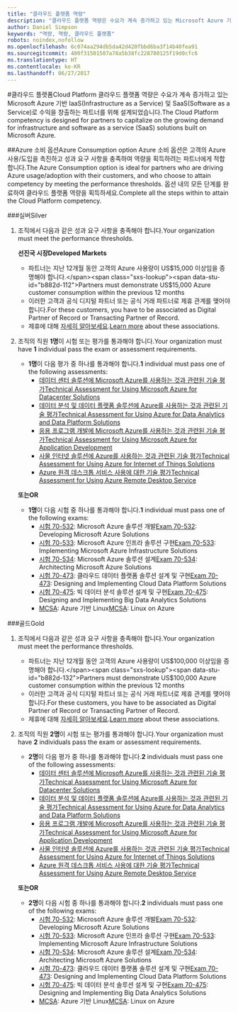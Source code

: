 ```yaml
---
title: "클라우드 플랫폼 역량"
description: "클라우드 플랫폼 역량은 수요가 계속 증가하고 있는 Microsoft Azure 기반 IaaS(Infrastructure as a Service) 및 SaaS(Software as a Service)로 수익을 창출하는 파트너를 위해 설계되었습니다."
author: Daniel Simpson
keywords: "역량, 역량, 클라우드 플랫폼"
robots: noindex,nofollow
ms.openlocfilehash: 6c074aa294db5da42d420fbbd6ba3f14b40fea91
ms.sourcegitcommit: 400f31501507a78a5b38fc228780125f19d0cfc6
ms.translationtype: HT
ms.contentlocale: ko-KR
ms.lasthandoff: 06/27/2017
---
```

#<a name="cloud-platform"></a><span data-ttu-id="b882d-104">클라우드 플랫폼</span><span class="sxs-lookup"><span data-stu-id="b882d-104">Cloud Platform</span></span>
<span data-ttu-id="b882d-105">클라우드 플랫폼 역량은 수요가 계속 증가하고 있는 Microsoft Azure 기반 IaaS(Infrastructure as a Service) 및 SaaS(Software as a Service)로 수익을 창출하는 파트너를 위해 설계되었습니다.</span><span class="sxs-lookup"><span data-stu-id="b882d-105">The Cloud Platform competency is designed for partners to capitalize on the growing demand for infrastructure and software as a service (SaaS) solutions built on Microsoft Azure.</span></span>

##<a name="azure-consumption-option"></a><span data-ttu-id="b882d-106">Azure 소비 옵션</span><span class="sxs-lookup"><span data-stu-id="b882d-106">Azure Consumption option</span></span>
<span data-ttu-id="b882d-107">Azure 소비 옵션은 고객의 Azure 사용/도입을 촉진하고 성과 요구 사항을 충족하여 역량을 획득하려는 파트너에게 적합합니다.</span><span class="sxs-lookup"><span data-stu-id="b882d-107">The Azure Consumption option is ideal for partners who are driving Azure usage/adoption with their customers, and who choose to attain competency by meeting the performance thresholds.</span></span> <span data-ttu-id="b882d-108">옵션 내의 모든 단계를 완료하여 클라우드 플랫폼 역량을 획득하세요.</span><span class="sxs-lookup"><span data-stu-id="b882d-108">Complete all the steps within to attain the Cloud Platform competency.</span></span>

###<a name="silver"></a><span data-ttu-id="b882d-109">실버</span><span class="sxs-lookup"><span data-stu-id="b882d-109">Silver</span></span>

1. <span data-ttu-id="b882d-110">조직에서 다음과 같은 성과 요구 사항을 충족해야 합니다.</span><span class="sxs-lookup"><span data-stu-id="b882d-110">Your organization must meet the performance thresholds.</span></span>

    **<span data-ttu-id="b882d-111">선진국 시장</span><span class="sxs-lookup"><span data-stu-id="b882d-111">Developed Markets</span></span>**
    
    - <span data-ttu-id="b882d-112">파트너는 지난 12개월 동안 고객의 Azure 사용량이 US$15,000 이상임을 증명해야 합니다.</span><span class="sxs-lookup"><span data-stu-id="b882d-112">Partners must demonstrate US$15,000 Azure customer consumption within the previous 12 months</span></span>
    - <span data-ttu-id="b882d-113">이러한 고객과 공식 디지털 파트너 또는 공식 거래 파트너로 제휴 관계를 맺어야 합니다.</span><span class="sxs-lookup"><span data-stu-id="b882d-113">For these customers, you have to be associated as Digital Partner of Record or Transacting Partner of Record.</span></span>
    - <span data-ttu-id="b882d-114">제휴에 대해 [자세히 알아보세요](https://partner.microsoft.com/en-us/membership/digital-partner-of-record).</span><span class="sxs-lookup"><span data-stu-id="b882d-114">[Learn more](https://partner.microsoft.com/en-us/membership/digital-partner-of-record) about these associations.</span></span>  
  
2. <span data-ttu-id="b882d-115">조직의 직원 **1명**이 시험 또는 평가를 통과해야 합니다.</span><span class="sxs-lookup"><span data-stu-id="b882d-115">Your organization must have **1** individual pass the exam or assessment requirements.</span></span>

    - <span data-ttu-id="b882d-116">**1명**이 다음 평가 중 하나를 통과해야 합니다.</span><span class="sxs-lookup"><span data-stu-id="b882d-116">**1** individual must pass one of the following assessments:</span></span>
        - [<span data-ttu-id="b882d-117">데이터 센터 솔루션에 Microsoft Azure를 사용하는 것과 관련된 기술 평가</span><span class="sxs-lookup"><span data-stu-id="b882d-117">Technical Assessment for Using Microsoft Azure for Datacenter Solutions</span></span>](https://partneruniversity.microsoft.com/?whr=uri:MicrosoftAccount&courseId=13736&scoId=N3FXNd7VB_8805299994)
        - [<span data-ttu-id="b882d-118">데이터 분석 및 데이터 플랫폼 솔루션에 Azure를 사용하는 것과 관련된 기술 평가</span><span class="sxs-lookup"><span data-stu-id="b882d-118">Technical Assessment for Using Azure for Data Analytics and Data Platform Solutions</span></span>](https://partneruniversity.microsoft.com/?whr=uri:MicrosoftAccount&courseId=13735&scoId=eOi68a7VB_1905299994)
        - [<span data-ttu-id="b882d-119">응용 프로그램 개발에 Microsoft Azure를 사용하는 것과 관련된 기술 평가</span><span class="sxs-lookup"><span data-stu-id="b882d-119">Technical Assessment for Using Microsoft Azure for Application Development</span></span>](https://partneruniversity.microsoft.com/?whr=uri:MicrosoftAccount&courseId=13979&scoId=enD8qylbB_9305299993)
        - [<span data-ttu-id="b882d-120">사물 인터넷 솔루션에 Azure를 사용하는 것과 관련된 기술 평가</span><span class="sxs-lookup"><span data-stu-id="b882d-120">Technical Assessment for Using Azure for Internet of Things Solutions</span></span>](https://partneruniversity.microsoft.com/?whr=uri:MicrosoftAccount&courseId=16252&scoId=ABMqsgVLC_4605996570)
        - [<span data-ttu-id="b882d-121">Azure 원격 데스크톱 서비스 사용에 대한 기술 평가</span><span class="sxs-lookup"><span data-stu-id="b882d-121">Technical Assessment for Using Azure Remote Desktop Service</span></span>](https://partneruniversity.microsoft.com/?whr=uri:MicrosoftAccount&courseId=16571&scoId=R4xnMbpgC_3505996570)

    **<span data-ttu-id="b882d-122">또는</span><span class="sxs-lookup"><span data-stu-id="b882d-122">OR</span></span>**

    - <span data-ttu-id="b882d-123">**1명**이 다음 시험 중 하나를 통과해야 합니다.</span><span class="sxs-lookup"><span data-stu-id="b882d-123">**1** individual must pass one of the following exams:</span></span>
        - <span data-ttu-id="b882d-124">[시험 70-532](https://www.microsoft.com/en-us/learning/exam-70-532.aspx): Microsoft Azure 솔루션 개발</span><span class="sxs-lookup"><span data-stu-id="b882d-124">[Exam 70-532](https://www.microsoft.com/en-us/learning/exam-70-532.aspx): Developing Microsoft Azure Solutions</span></span>
        - <span data-ttu-id="b882d-125">[시험 70-533](https://www.microsoft.com/en-us/learning/exam-70-533.aspx): Microsoft Azure 인프라 솔루션 구현</span><span class="sxs-lookup"><span data-stu-id="b882d-125">[Exam 70-533](https://www.microsoft.com/en-us/learning/exam-70-533.aspx): Implementing Microsoft Azure Infrastructure Solutions</span></span>
        - <span data-ttu-id="b882d-126">[시험 70-534](https://www.microsoft.com/en-us/learning/exam-70-534.aspx): Microsoft Azure 솔루션 설계</span><span class="sxs-lookup"><span data-stu-id="b882d-126">[Exam 70-534](https://www.microsoft.com/en-us/learning/exam-70-534.aspx): Architecting Microsoft Azure Solutions</span></span>
        - <span data-ttu-id="b882d-127">[시험 70-473](https://www.microsoft.com/en-us/learning/exam-70-473.aspx): 클라우드 데이터 플랫폼 솔루션 설계 및 구현</span><span class="sxs-lookup"><span data-stu-id="b882d-127">[Exam 70-473](https://www.microsoft.com/en-us/learning/exam-70-473.aspx): Designing and Implementing Cloud Data Platform Solutions</span></span>
        - <span data-ttu-id="b882d-128">[시험 70-475](https://www.microsoft.com/en-us/learning/exam-70-475.aspx): 빅 데이터 분석 솔루션 설계 및 구현</span><span class="sxs-lookup"><span data-stu-id="b882d-128">[Exam 70-475](https://www.microsoft.com/en-us/learning/exam-70-475.aspx): Designing and Implementing Big Data Analytics Solutions</span></span>
        - <span data-ttu-id="b882d-129">[MCSA](https://www.microsoft.com/en-us/learning/mcsa-linux-azure-certification.aspx): Azure 기반 Linux</span><span class="sxs-lookup"><span data-stu-id="b882d-129">[MCSA](https://www.microsoft.com/en-us/learning/mcsa-linux-azure-certification.aspx): Linux on Azure</span></span>

###<a name="gold"></a><span data-ttu-id="b882d-130">골드</span><span class="sxs-lookup"><span data-stu-id="b882d-130">Gold</span></span>

1. <span data-ttu-id="b882d-131">조직에서 다음과 같은 성과 요구 사항을 충족해야 합니다.</span><span class="sxs-lookup"><span data-stu-id="b882d-131">Your organization must meet the performance thresholds.</span></span>

    - <span data-ttu-id="b882d-132">파트너는 지난 12개월 동안 고객의 Azure 사용량이 US$100,000 이상임을 증명해야 합니다.</span><span class="sxs-lookup"><span data-stu-id="b882d-132">Partners must demonstrate US$100,000 Azure customer consumption within the previous 12 months</span></span>
    - <span data-ttu-id="b882d-133">이러한 고객과 공식 디지털 파트너 또는 공식 거래 파트너로 제휴 관계를 맺어야 합니다.</span><span class="sxs-lookup"><span data-stu-id="b882d-133">For these customers, you have to be associated as Digital Partner of Record or Transacting Partner of Record.</span></span>
    - <span data-ttu-id="b882d-134">제휴에 대해 [자세히 알아보세요](https://partner.microsoft.com/en-us/membership/digital-partner-of-record).</span><span class="sxs-lookup"><span data-stu-id="b882d-134">[Learn more](https://partner.microsoft.com/en-us/membership/digital-partner-of-record) about these associations.</span></span>

2. <span data-ttu-id="b882d-135">조직의 직원 **2명**이 시험 또는 평가를 통과해야 합니다.</span><span class="sxs-lookup"><span data-stu-id="b882d-135">Your organization must have **2** individuals pass the exam or assessment requirements.</span></span>

    - <span data-ttu-id="b882d-136">**2명**이 다음 평가 중 하나를 통과해야 합니다.</span><span class="sxs-lookup"><span data-stu-id="b882d-136">**2** individuals must pass one of the following assessments:</span></span>
        - [<span data-ttu-id="b882d-137">데이터 센터 솔루션에 Microsoft Azure를 사용하는 것과 관련된 기술 평가</span><span class="sxs-lookup"><span data-stu-id="b882d-137">Technical Assessment for Using Microsoft Azure for Datacenter Solutions</span></span>](https://partneruniversity.microsoft.com/?whr=uri:MicrosoftAccount&courseId=13736&scoId=N3FXNd7VB_8805299994)
        - [<span data-ttu-id="b882d-138">데이터 분석 및 데이터 플랫폼 솔루션에 Azure를 사용하는 것과 관련된 기술 평가</span><span class="sxs-lookup"><span data-stu-id="b882d-138">Technical Assessment for Using Azure for Data Analytics and Data Platform Solutions</span></span>](https://partneruniversity.microsoft.com/?whr=uri:MicrosoftAccount&courseId=13735&scoId=eOi68a7VB_1905299994)
        - [<span data-ttu-id="b882d-139">응용 프로그램 개발에 Microsoft Azure를 사용하는 것과 관련된 기술 평가</span><span class="sxs-lookup"><span data-stu-id="b882d-139">Technical Assessment for Using Microsoft Azure for Application Development</span></span>](https://partneruniversity.microsoft.com/?whr=uri:MicrosoftAccount&courseId=13979&scoId=enD8qylbB_9305299993)
        - [<span data-ttu-id="b882d-140">사물 인터넷 솔루션에 Azure를 사용하는 것과 관련된 기술 평가</span><span class="sxs-lookup"><span data-stu-id="b882d-140">Technical Assessment for Using Azure for Internet of Things Solutions</span></span>](https://partneruniversity.microsoft.com/?whr=uri:MicrosoftAccount&courseId=16252&scoId=ABMqsgVLC_4605996570)
        - [<span data-ttu-id="b882d-141">Azure 원격 데스크톱 서비스 사용에 대한 기술 평가</span><span class="sxs-lookup"><span data-stu-id="b882d-141">Technical Assessment for Using Azure Remote Desktop Service</span></span>](https://partneruniversity.microsoft.com/?whr=uri:MicrosoftAccount&courseId=16571&scoId=R4xnMbpgC_3505996570)

    **<span data-ttu-id="b882d-142">또는</span><span class="sxs-lookup"><span data-stu-id="b882d-142">OR</span></span>**

    - <span data-ttu-id="b882d-143">**2명**이 다음 시험 중 하나를 통과해야 합니다.</span><span class="sxs-lookup"><span data-stu-id="b882d-143">**2** individuals must pass one of the following exams:</span></span>
        - <span data-ttu-id="b882d-144">[시험 70-532](https://www.microsoft.com/en-us/learning/exam-70-532.aspx): Microsoft Azure 솔루션 개발</span><span class="sxs-lookup"><span data-stu-id="b882d-144">[Exam 70-532](https://www.microsoft.com/en-us/learning/exam-70-532.aspx): Developing Microsoft Azure Solutions</span></span>
        - <span data-ttu-id="b882d-145">[시험 70-533](https://www.microsoft.com/en-us/learning/exam-70-533.aspx): Microsoft Azure 인프라 솔루션 구현</span><span class="sxs-lookup"><span data-stu-id="b882d-145">[Exam 70-533](https://www.microsoft.com/en-us/learning/exam-70-533.aspx): Implementing Microsoft Azure Infrastructure Solutions</span></span>
        - <span data-ttu-id="b882d-146">[시험 70-534](https://www.microsoft.com/en-us/learning/exam-70-534.aspx): Microsoft Azure 솔루션 설계</span><span class="sxs-lookup"><span data-stu-id="b882d-146">[Exam 70-534](https://www.microsoft.com/en-us/learning/exam-70-534.aspx): Architecting Microsoft Azure Solutions</span></span>
        - <span data-ttu-id="b882d-147">[시험 70-473](https://www.microsoft.com/en-us/learning/exam-70-473.aspx): 클라우드 데이터 플랫폼 솔루션 설계 및 구현</span><span class="sxs-lookup"><span data-stu-id="b882d-147">[Exam 70-473](https://www.microsoft.com/en-us/learning/exam-70-473.aspx): Designing and Implementing Cloud Data Platform Solutions</span></span>
        - <span data-ttu-id="b882d-148">[시험 70-475](https://www.microsoft.com/en-us/learning/exam-70-475.aspx): 빅 데이터 분석 솔루션 설계 및 구현</span><span class="sxs-lookup"><span data-stu-id="b882d-148">[Exam 70-475](https://www.microsoft.com/en-us/learning/exam-70-475.aspx): Designing and Implementing Big Data Analytics Solutions</span></span>
        - <span data-ttu-id="b882d-149">[MCSA](https://www.microsoft.com/en-us/learning/mcsa-linux-azure-certification.aspx): Azure 기반 Linux</span><span class="sxs-lookup"><span data-stu-id="b882d-149">[MCSA](https://www.microsoft.com/en-us/learning/mcsa-linux-azure-certification.aspx): Linux on Azure</span></span>

